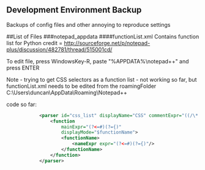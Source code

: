 ## Development Environment Backup
Backups of config files and other annoying to reproduce settings


##List of Files
###notepad_appdata
####functionList.xml
Contains function list for Python
credit = http://sourceforge.net/p/notepad-plus/discussion/482781/thread/515001cd/

To edit file, press WindowsKey-R, paste "%APPDATA%\notepad++\" and press ENTER

Note - trying to get CSS selectors as a function list - not working so far, but functionList.xml
needs to be edited from the roamingFolder C:\Users\duncan\AppData\Roaming\Notepad++

code so far:
```xml
			<parser id="css_list" displayName="CSS" commentExpr="((/\*.*?\*)/|(//.**$))">
				<function
				    mainExpr="(?<=#)(?={)"
					displayMode="$functionName">
					<functionName>
						<nameExpr expr="(?<=#)(?={)"/>
					</functionName>
				</function>
			</parser>
```
